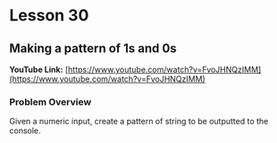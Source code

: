 # Lesson 30

## Making a pattern of 1s and 0s

__YouTube Link:__ [https://www.youtube.com/watch?v=FvoJHNQzIMM](https://www.youtube.com/watch?v=FvoJHNQzIMM)

### Problem Overview

Given a numeric input, create a pattern of string to be outputted to the console.
